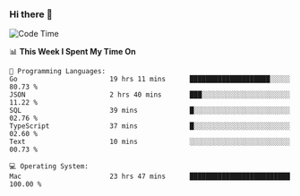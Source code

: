 ### Hi there 👋

<!--
**CrazyCollin/crazycollin** is a ✨ _special_ ✨ repository because its `README.md` (this file) appears on your GitHub profile.

Here are some ideas to get you started:

- 🔭 I’m currently working on ...
- 🌱 I’m currently learning ...
- 👯 I’m looking to collaborate on ...
- 🤔 I’m looking for help with ...
- 💬 Ask me about ...
- 📫 How to reach me: ...
- 😄 Pronouns: ...
- ⚡ Fun fact: ...
-->

<!--START_SECTION:waka-->
![Code Time](http://img.shields.io/badge/Code%20Time-3%2C457%20hrs%209%20mins-blue)

📊 **This Week I Spent My Time On** 

```text
💬 Programming Languages: 
Go                       19 hrs 11 mins      ████████████████████░░░░░   80.73 % 
JSON                     2 hrs 40 mins       ███░░░░░░░░░░░░░░░░░░░░░░   11.22 % 
SQL                      39 mins             █░░░░░░░░░░░░░░░░░░░░░░░░   02.76 % 
TypeScript               37 mins             █░░░░░░░░░░░░░░░░░░░░░░░░   02.60 % 
Text                     10 mins             ░░░░░░░░░░░░░░░░░░░░░░░░░   00.73 % 

💻 Operating System: 
Mac                      23 hrs 47 mins      █████████████████████████   100.00 % 
```


<!--END_SECTION:waka-->

